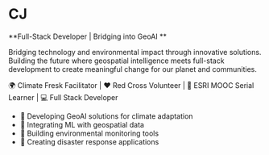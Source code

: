 # CJ
**Full-Stack Developer | Bridging into GeoAI **

Bridging technology and environmental impact through innovative solutions. Building the future where geospatial intelligence meets full-stack development to create meaningful change for our planet and communities.

🌍 Climate Fresk Facilitator | ❤️ Red Cross Volunteer | 📍 ESRI MOOC Serial Learner | 💻 Full Stack Developer

- 🌊 Developing GeoAI solutions for climate adaptation
- 🤖 Integrating ML with geospatial data
- 🌱 Building environmental monitoring tools
- 🚨 Creating disaster response applications
